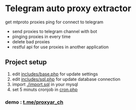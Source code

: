 <h1>Telegram auto proxy extractor</h1>
<p>get mtproto proxies ping for connect to telegram</p>
<ul>
  <li>send proxies to telegram channel with bot</li>
  <li>pinging proxies in every time</li>
  <li>delete bad proxies</li>
  <li>restful api for use proxies in another application</li>
</ul>
<h2>Project setup</h2>
<ol>
  <li>edit <a href="https://github.com/hiradsajde/proxyar_ch/blob/main/includes/base.php">includes/base.php</a> for update settings</li>
  <li>edit <a href="https://github.com/hiradsajde/proxyar_ch/blob/main/includes/sql.php">includes/sql.php</a> for update database connection</li>
  <li>import <a href="https://github.com/hiradsajde/proxyar_ch/blob/main/cron.php">./import.sql</a> in your mysql</li>
  <li>set 5 minuts cronjob in <a href="https://github.com/hiradsajde/proxyar_ch/blob/main/cron.php">cron.php</a></li>
</ol>
<h3>demo : <a href="https://t.me/proxyar_ch">t.me/proxyar_ch</a></h3>

